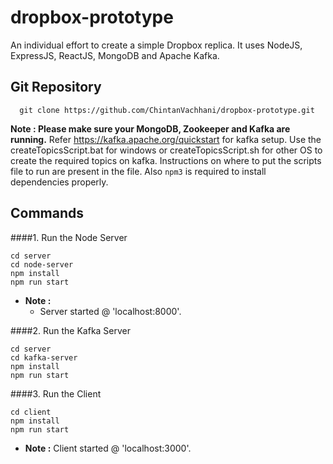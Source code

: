 # dropbox-prototype

An individual effort to create a simple Dropbox replica. It uses NodeJS, ExpressJS, ReactJS, MongoDB and Apache Kafka.

## Git Repository

```
  git clone https://github.com/ChintanVachhani/dropbox-prototype.git
```

**Note : Please make sure your MongoDB, Zookeeper and Kafka are running.** Refer https://kafka.apache.org/quickstart for kafka setup. Use the createTopicsScript.bat for windows or createTopicsScript.sh for other OS to create the required topics on kafka. Instructions on where to put the scripts file to run are present in the file. Also `npm3` is required to install dependencies properly.

## Commands

####1. Run the Node Server
   ```
   cd server
   cd node-server
   npm install
   npm run start
   ```
   - **Note :**
      - Server started @ 'localhost:8000'.
      
####2. Run the Kafka Server
   ```
   cd server
   cd kafka-server
   npm install
   npm run start
   ```

####3. Run the Client
   ```
   cd client
   npm install
   npm run start
   ```
   - **Note :** Client started @ 'localhost:3000'.

